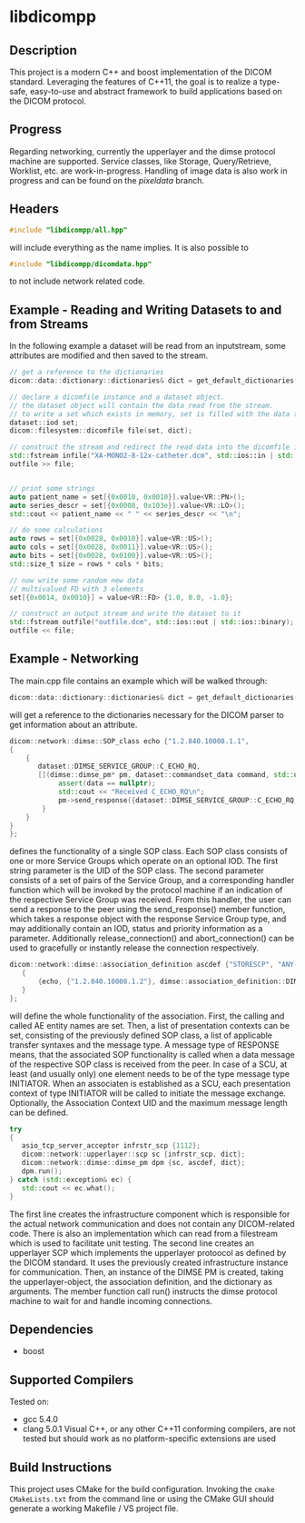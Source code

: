 # libdicompp 

## Description
This project is a modern C++ and boost implementation of the DICOM standard. Leveraging the features of C++11, the goal is to realize a type-safe, easy-to-use and abstract framework to build applications based on the DICOM protocol.

## Progress
Regarding networking, currently the upperlayer and the dimse protocol machine are supported. Service classes, like Storage, Query/Retrieve, Worklist, etc. are work-in-progress.
Handling of image data is also work in progress and can be found on the *pixeldata* branch.

## Headers
```c++
#include "libdicompp/all.hpp"
```
will include everything as the name implies. It is also possible to 
```c++
#include "libdicompp/dicomdata.hpp"
```
to not include network related code.

## Example - Reading and Writing Datasets to and from Streams
In the following example a dataset will be read from an inputstream, some attributes are modified and then saved to the stream.

```c++
// get a reference to the dictionaries 
dicom::data::dictionary::dictionaries& dict = get_default_dictionaries();

// declare a dicomfile instance and a dataset object.
// the dataset object will contain the data read from the stream.
// to write a set which exists in memory, set is filled with the data to be written
dataset::iod set;
dicom::filesystem::dicomfile file(set, dict);

// construct the stream and redirect the read data into the dicomfile instance
std::fstream infile("XA-MONO2-8-12x-catheter.dcm", std::ios::in | std::ios::binary);
outfile >> file;


// print some strings
auto patient_name = set[{0x0010, 0x0010}].value<VR::PN>();
auto series_descr = set[{0x0008, 0x103e}].value<VR::LO>();
std::cout << patient_name << " " << series_descr << "\n";

// do some calculations
auto rows = set[{0x0028, 0x0010}].value<VR::US>();
auto cols = set[{0x0028, 0x0011}].value<VR::US>();
auto bits = set[{0x0028, 0x0100}].value<VR::US>();
std::size_t size = rows * cols * bits;

// now write some random new data
// multivalued FD with 3 elements
set[{0x0014, 0x0010}] = value<VR::FD> {1.0, 0.0, -1.0};

// construct an output stream and write the dataset to it
std::fstream outfile("outfile.dcm", std::ios::out | std::ios::binary);
outfile << file;
```


## Example - Networking
The main.cpp file contains an example which will be walked through:

```c++
dicom::data::dictionary::dictionaries& dict = get_default_dictionaries();
```
will get a reference to the dictionaries necessary for the DICOM parser to get information about an attribute. 

```c++
dicom::network::dimse::SOP_class echo {"1.2.840.10008.1.1",
{ 
    { 
       dataset::DIMSE_SERVICE_GROUP::C_ECHO_RQ,
       [](dimse::dimse_pm* pm, dataset::commandset_data command, std::unique_ptr<dataset::iod> data)  {
            assert(data == nullptr);
            std::cout << "Received C_ECHO_RQ\n";
            pm->send_response({dataset::DIMSE_SERVICE_GROUP::C_ECHO_RQ, command});
        }
    }
}
};
```
defines the functionality of a single SOP class. Each SOP class  consists of one or more Service Groups which operate on an optional IOD.  The first string parameter is the UID of the SOP class. The second parameter consists of a set of pairs of the Service Group, and a corresponding handler function which will be invoked by the protocol machine if an indication of the respective Service Group was received. From this handler, the user can send a response to the peer using the send_response() member function, which takes a response object with the response Service Group type, and may additionally contain an IOD, status and priority information as a parameter. Additionally release_connection() and abort_connection() can be used to gracefully or instantly release the connection respectively.

```c++
dicom::network::dimse::association_definition ascdef {"STORESCP", "ANY-SCU",
   {
       {echo, {"1.2.840.10008.1.2"}, dimse::association_definition::DIMSE_MSG_TYPE::RESPONSE},
   }
};
```
will define the whole functionality of the association. First, the calling and called AE entity names are set. Then, a list of presentation contexts can be set, consisting of the previously defined SOP class, a list of applicable transfer syntaxes and the message type. A message type of RESPONSE means, that the associated SOP functionality is called when a data message of the respective SOP class is received from the peer. In case of a SCU, at least (and usually only) one element needs to be of the type message type INITIATOR. When an associaten is established as a SCU, each presentation context of type INITIATOR will be called to initiate the message exchange.
Optionally, the Association Context UID and the maximum message length can be defined.


```c++
try
{
   asio_tcp_server_acceptor infrstr_scp {1112};
   dicom::network::upperlayer::scp sc {infrstr_scp, dict};
   dicom::network::dimse::dimse_pm dpm {sc, ascdef, dict};
   dpm.run();
} catch (std::exception& ec) {
   std::cout << ec.what();
}
```
The first line creates the infrastructure component which is responsible for the actual network communication and does not contain any DICOM-related code. There is also an implementation which can read from a filestream which is used to facilitate unit testing.
The second line creates an upperlayer SCP which implements the upperlayer protoocol as defined by the DICOM standard. It uses the previously created infrastructure instance for communication. 
Then, an instance of the DIMSE PM is created, taking the upperlayer-object, the association definition, and the dictionary as arguments. The member function call run() instructs the dimse protocol machine to wait for and handle incoming connections.


## Dependencies
* boost 

## Supported Compilers
Tested on:

* gcc 5.4.0
* clang 5.0.1
Visual C++, or any other C++11 conforming compilers,  are not tested but should work as no platform-specific extensions are used

## Build Instructions
This project uses CMake for the build configuration. Invoking the ```cmake CMakeLists.txt``` from the command line or using the CMake GUI should generate a working Makefile / VS project file.
